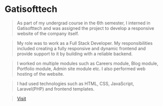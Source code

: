 # Gatisofttech

> As part of my undergrad course in the 6th semester, I interned in Gatisofttech and was assigned the project to develop a responsive website of the company itself. 

> My role was to work as a Full Stack Developer. My responsibilities included creating a fully responsive and dynamic frontend and   provide support to it by building with a reliable backend. 

> I worked on multiple modules such as Careers module, Blog module, Portfolio module, Admin site module etc. I also performed web hosting of the website. 

> I had used technologies such as HTML, CSS, JavaScript, Laravel(PHP) and frontend templates. 

> [Visit](http://www.gatisofttech.com/ "Gatisofttech")
